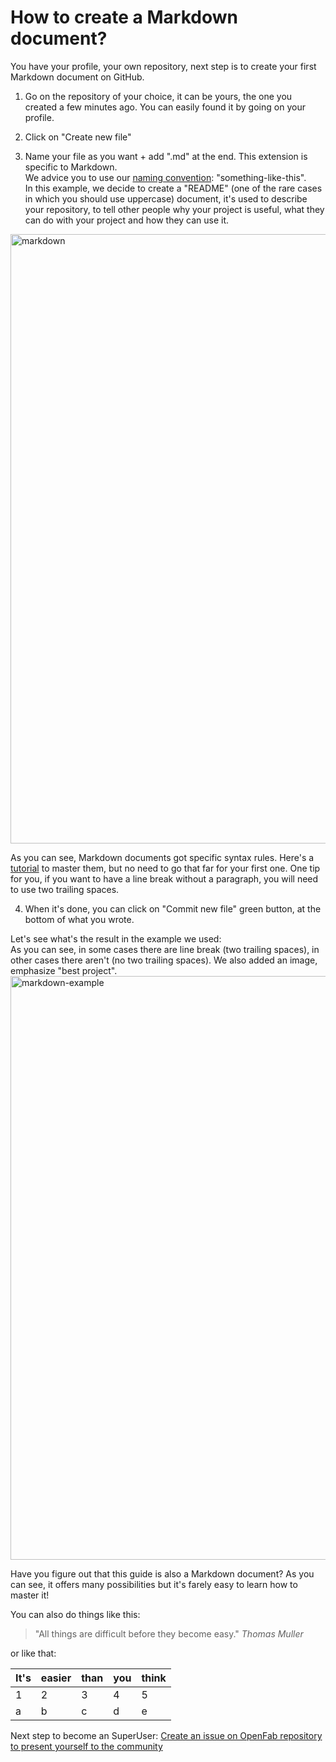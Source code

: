 # How to create a Markdown document?

You have your profile, your own repository, next step is to create your first Markdown document on GitHub.

1. Go on the repository of your choice, it can be yours, the one you created a few minutes ago. 
You can easily found it by going on your profile.

2. Click on "Create new file"

3. Name your file as you want + add ".md" at the end. This extension is specific to Markdown.   
We advice you to use our [naming convention](https://github.com/openfab-lab/openfab/blob/891cee5a70a51c7256b687a5971c4697ffca2d10/xx-src/naming-convention.md): "something-like-this".  
In this example, we decide to create a "README" (one of the rare cases in which you should use uppercase) document, it's used to describe your repository, to tell other people why your project is useful, what they can do with your project and how they can use it.  

<img width="975" alt="markdown" src="https://user-images.githubusercontent.com/7775797/28671661-d651cbc8-72dd-11e7-9c61-30ef8f651d9d.png">  

As you can see, Markdown documents got specific syntax rules. 
Here's a [tutorial](https://guides.github.com/features/mastering-markdown/) to master them, but no need to go that far for your first one. One tip for you, if you want to have a line break without a paragraph, you will need to use two trailing spaces.  

4. When it's done, you can click on "Commit new file" green button, at the bottom of what you wrote.

Let's see what's the result in the example we used:  
As you can see, in some cases there are line break (two trailing spaces), in other cases there aren't (no two trailing spaces). We also added an image, emphasize "best project". 
<img width="934" alt="markdown-example" src="https://user-images.githubusercontent.com/7775797/28671752-1018f2aa-72de-11e7-8e5b-fb5b385ba074.png">

  
Have you figure out that this guide is also a Markdown document? As you can see, it offers many possibilities but it's farely easy to learn how to master it!

You can also do things like this:
> "All things are difficult before they become easy."  _Thomas Muller_

or like that:  

|   It's	|  easier 	|  than 	|  you 	|  think 	|
|---	|---	|---	|---	|---	|
|  1 	|  2	|   3	|   4	|   5	|
|   a	|   b	|   c	|   d	|   e	|

Next step to become an SuperUser: [Create an issue on OpenFab repository to present yourself to the community](create-issue.md)

